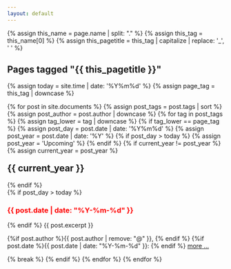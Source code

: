```yaml
---
layout: default
---
```


{% assign this_name = page.name | split: "." %}
{% assign this_tag = this_name[0] %}
{% assign this_pagetitle = this_tag  | capitalize | replace: '_', ' ' %}

<h2 class="page_title">Pages tagged "{{ this_pagetitle  }}"</h2>

{% assign today = site.time | date: '%Y%m%d' %}
{% assign page_tag = this_tag | downcase %}

{% for post in site.documents %}
  {% assign post_tags = post.tags | sort %}
  {% assign post_author = post.author | downcase %}
  {% for tag in post_tags %}
    {% assign tag_lower = tag | downcase %}
   {% if tag_lower == page_tag %}
      {% assign post_day = post.date | date: '%Y%m%d' %}
      {% assign post_year = post.date | date: '%Y' %}
      {% if post_day > today %}
        {% assign post_year = 'Upcoming' %}
      {% endif %}
      {% if current_year != post_year %}
        {% assign current_year = post_year %}
<h2 id="y{{post.date | date: "%Y"}}" style="margin-top: 20px;">{{ current_year }}</h2>
      {% endif %}
<div class="excerpt">
      {% if post_day > today %}
  <h3 style="color: red">{{ post.date | date: "%Y-%m-%d" }}</h3>
      {% endif %}
    {{ post.excerpt }}
  <p class="footnote">
    {%if post.author %}{{ post.author | remove: "@" }}, {% endif %}
    {%if post.date %}{{ post.date | date: "%Y-%m-%d" }}: {% endif %}
    <a href="{{ post.url | relative_url }}">more ...</a>
  </p>
</div>
      {% break %}
    {% endif %}
  {% endfor %}
{% endfor %}

